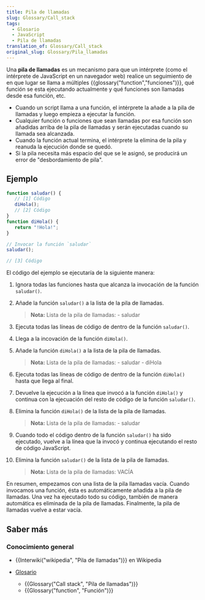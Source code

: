 ```yaml
---
title: Pila de llamadas
slug: Glossary/Call_stack
tags:
  - Glosario
  - JavaScript
  - Pila de llamadas
translation_of: Glossary/Call_stack
original_slug: Glossary/Pila_llamadas
---
```

Una **pila de llamadas** es un mecanismo para que un intérprete (como el intérprete de JavaScript en un navegador web) realice un seguimiento de en que lugar se llama a múltiples {{glossary("function","funciones")}}, qué función se esta ejecutando actualmente y qué funciones son llamadas desde esa función, etc.

- Cuando un script llama a una función, el intérprete la añade a la pila de llamadas y luego empieza a ejecutar la función.
- Cualquier función o funciones que sean llamadas por esa función son añadidas arriba de la pila de llamadas y serán ejecutadas cuando su llamada sea alcanzada.
- Cuando la función actual termina, el intérprete la elimina de la pila y reanuda la ejecución donde se quedó.
- Si la pila necesita más espacio del que se le asignó, se producirá un error de "desbordamiento de pila".

## Ejemplo

```js
function saludar() {
   // [1] Código
   diHola();
   // [2] Código
}
function diHola() {
   return "!Hola!";
}

// Invocar la función `saludar`
saludar();

// [3] Código
```

El código del ejemplo se ejecutaría de la siguiente manera:

1.  Ignora todas las funciones hasta que alcanza la invocación de la función `saludar()`.
2.  Añade la función `saludar()` a la lista de la pila de llamadas.

    > **Nota:** Lista de la pila de llamadas:
    > \- saludar

3.  Ejecuta todas las líneas de código de dentro de la función `saludar()`.
4.  Llega a la incovación de la función `diHola()`.
5.  Añade la función `diHola()` a la lista de la pila de llamadas.

    > **Nota:** Lista de la pila de llamadas:
    > \- saludar
    > \- diHola

6.  Ejecuta todas las líneas de código de dentro de la función `diHola()` hasta que llega al final.
7.  Devuelve la ejecución a la línea que invocó a la función `diHola()` y continua con la ejecuación del resto de código de la función `saludar()`.
8.  Elimina la función `diHola()` de la lista de la pila de llamadas.

    > **Nota:** Lista de la pila de llamadas:
    > \- saludar

9.  Cuando todo el código dentro de la función `saludar()` ha sido ejecutado, vuelve a la línea que la invocó y continua ejecutando el resto de código JavaScript.
10. Elimina la función `saludar()` de la lista de la pila de llamadas.

    > **Nota:** Lista de la pila de llamadas:
    > VACÍA

En resumen, empezamos con una lista de la pila llamadas vacía. Cuando invocamos una función, ésta es automáticamente añadida a la pila de llamadas. Una vez ha ejecutado todo su código, también de manera automática es eliminada de la pila de llamadas. Finalmente, la pila de llamadas vuelve a estar vacía.

## Saber más

### Conocimiento general

- {{Interwiki("wikipedia", "Pila de llamadas")}} en Wikipedia 

- [Glosario](/es/docs/Glossary)

  - {{Glossary("Call stack", "Pila de llamadas")}}
  - {{Glossary("function", "Función")}}
